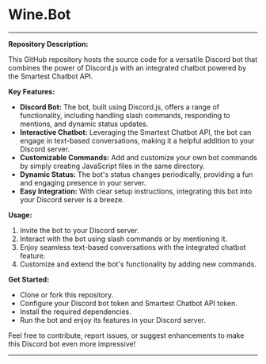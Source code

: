 # Wine.Bot



---

**Repository Description:**

This GitHub repository hosts the source code for a versatile Discord bot that combines the power of Discord.js with an integrated chatbot powered by the Smartest Chatbot API. 

**Key Features:**
- **Discord Bot:** The bot, built using Discord.js, offers a range of functionality, including handling slash commands, responding to mentions, and dynamic status updates.
- **Interactive Chatbot:** Leveraging the Smartest Chatbot API, the bot can engage in text-based conversations, making it a helpful addition to your Discord server.
- **Customizable Commands:** Add and customize your own bot commands by simply creating JavaScript files in the same directory.
- **Dynamic Status:** The bot's status changes periodically, providing a fun and engaging presence in your server.
- **Easy Integration:** With clear setup instructions, integrating this bot into your Discord server is a breeze.

**Usage:**
1. Invite the bot to your Discord server.
2. Interact with the bot using slash commands or by mentioning it.
3. Enjoy seamless text-based conversations with the integrated chatbot feature.
4. Customize and extend the bot's functionality by adding new commands.

**Get Started:**
- Clone or fork this repository.
- Configure your Discord bot token and Smartest Chatbot API token.
- Install the required dependencies.
- Run the bot and enjoy its features in your Discord server.

Feel free to contribute, report issues, or suggest enhancements to make this Discord bot even more impressive!

---

